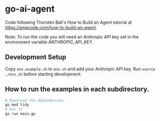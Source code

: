 # go-ai-agent
Code following Thorsten Ball's How to Build an Agent tutorial at <https://ampcode.com/how-to-build-an-agent>.

Note: To run the code you will need an Anthropic API key set in the environment variable ANTHROPIC_API_KEY.

## Development Setup
Copy `env.example.sh` to `env.sh` and add your Anthropic API key.
Run `source ./env.sh` before starting development.

## How to run the examples in each subdirectory.
```bash
# Download the dependencies
go mod tidy
# Run it
go run main.go
```